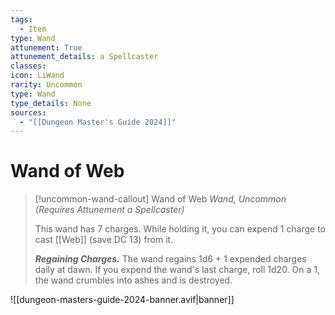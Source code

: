 ```yaml
---
tags:
  - Item
type: Wand
attunement: True
attunement_details: a Spellcaster
classes:
icon: LiWand
rarity: Uncommon
type: Wand
type_details: None
sources: 
  - "[[Dungeon Master's Guide 2024]]"
---
```

# Wand of Web
>[!uncommon-wand-callout] Wand of Web
>_Wand, Uncommon (Requires Attunement a Spellcaster)_
>
>This wand has 7 charges. While holding it, you can expend 1 charge to cast [[Web]] (save DC 13) from it.
>
>**_Regaining Charges._** The wand regains 1d6 + 1 expended charges daily at dawn. If you expend the wand's last charge, roll 1d20. On a 1, the wand crumbles into ashes and is destroyed.
>


![[dungeon-masters-guide-2024-banner.avif|banner]]